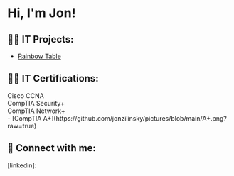 <h1>Hi, I'm Jon! </h1>

<h2>👨‍💻 IT Projects:</h2>

  - [Rainbow Table](https://github.com/jonzilinsky/Rainbow-Table)


<h2>👨‍💻 IT Certifications:</h2>
  Cisco CCNA <br />
  CompTIA Security+ <br />
  CompTIA Network+ <br />
   - [CompTIA A+](https://github.com/jonzilinsky/pictures/blob/main/A+.png?raw=true)


<h2> 🤳 Connect with me:</h2>


[linkedin]: 

<!--
**jonzilinsky/jonzilinsky** is a ✨ _special_ ✨ repository because its `README.md` (this file) appears on your GitHub profile.

Here are some ideas to get you started:

- 🔭 I’m currently working on ...
- 🌱 I’m currently learning ...
- 👯 I’m looking to collaborate on ...
- 🤔 I’m looking for help with ...
- 💬 Ask me about ...
- 📫 How to reach me: ...
- 😄 Pronouns: ...
- ⚡ Fun fact: ...
-->
